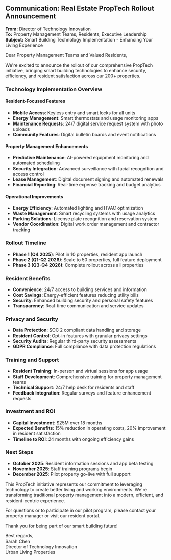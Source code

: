 ## Communication: Real Estate PropTech Rollout Announcement

**From:** Director of Technology Innovation  
**To:** Property Management Teams, Residents, Executive Leadership  
**Subject:** Smart Building Technology Implementation - Enhancing Your Living Experience  

Dear Property Management Teams and Valued Residents,

We're excited to announce the rollout of our comprehensive PropTech initiative, bringing smart building technologies to enhance security, efficiency, and resident satisfaction across our 200+ properties.

### Technology Implementation Overview

#### Resident-Focused Features
- **Mobile Access**: Keyless entry and smart locks for all units
- **Energy Management**: Smart thermostats and usage monitoring apps
- **Maintenance Requests**: 24/7 digital service request system with photo uploads
- **Community Features**: Digital bulletin boards and event notifications

#### Property Management Enhancements
- **Predictive Maintenance**: AI-powered equipment monitoring and automated scheduling
- **Security Integration**: Advanced surveillance with facial recognition and access control
- **Lease Management**: Digital document signing and automated renewals
- **Financial Reporting**: Real-time expense tracking and budget analytics

#### Operational Improvements
- **Energy Efficiency**: Automated lighting and HVAC optimization
- **Waste Management**: Smart recycling systems with usage analytics
- **Parking Solutions**: License plate recognition and reservation system
- **Vendor Coordination**: Digital work order management and contractor tracking

### Rollout Timeline
- **Phase 1 (Q4 2025)**: Pilot in 10 properties, resident app launch
- **Phase 2 (Q1-Q2 2026)**: Scale to 50 properties, full feature deployment
- **Phase 3 (Q3-Q4 2026)**: Complete rollout across all properties

### Resident Benefits
- **Convenience**: 24/7 access to building services and information
- **Cost Savings**: Energy-efficient features reducing utility bills
- **Security**: Enhanced building security and personal safety features
- **Transparency**: Real-time communication and service updates

### Privacy and Security
- **Data Protection**: SOC 2 compliant data handling and storage
- **Resident Control**: Opt-in features with granular privacy settings
- **Security Audits**: Regular third-party security assessments
- **GDPR Compliance**: Full compliance with data protection regulations

### Training and Support
- **Resident Training**: In-person and virtual sessions for app usage
- **Staff Development**: Comprehensive training for property management teams
- **Technical Support**: 24/7 help desk for residents and staff
- **Feedback Integration**: Regular surveys and feature enhancement requests

### Investment and ROI
- **Capital Investment**: $25M over 18 months
- **Expected Benefits**: 15% reduction in operating costs, 20% improvement in resident satisfaction
- **Timeline to ROI**: 24 months with ongoing efficiency gains

### Next Steps
- **October 2025**: Resident information sessions and app beta testing
- **November 2025**: Staff training programs begin
- **December 2025**: Pilot property go-live with full support

This PropTech initiative represents our commitment to leveraging technology to create better living and working environments. We're transforming traditional property management into a modern, efficient, and resident-centric experience.

For questions or to participate in our pilot program, please contact your property manager or visit our resident portal.

Thank you for being part of our smart building future!

Best regards,  
Sarah Chen  
Director of Technology Innovation  
Urban Living Properties